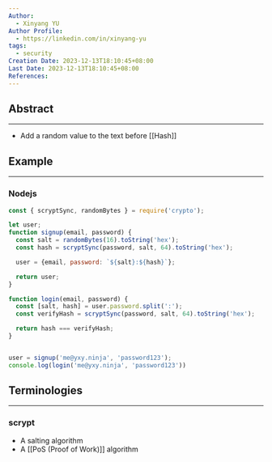 ```yaml
---
Author:
  - Xinyang YU
Author Profile:
  - https://linkedin.com/in/xinyang-yu
tags:
  - security
Creation Date: 2023-12-13T18:10:45+08:00
Last Date: 2023-12-13T18:10:45+08:00
References:
---
```

## Abstract
---
- Add a random value to the text before [[Hash]]





## Example
---
### Nodejs
```js
const { scryptSync, randomBytes } = require('crypto');

let user;
function signup(email, password) {
  const salt = randomBytes(16).toString('hex');
  const hash = scryptSync(password, salt, 64).toString('hex');

  user = {email, password: `${salt}:${hash}`};

  return user;
}

function login(email, password) {
  const [salt, hash] = user.password.split(':');
  const verifyHash = scryptSync(password, salt, 64).toString('hex');

  return hash === verifyHash;
}


user = signup('me@yxy.ninja', 'password123');
console.log(login('me@yxy.ninja', 'password123'))
```

## Terminologies
---
### scrypt
- A salting algorithm
- A [[PoS (Proof of Work)]] algorithm